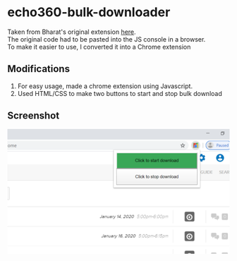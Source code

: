 # echo360-bulk-downloader
Taken from Bharat's original extension [here](https://github.com/bmiddha/echo360-bulk-downloader).  
The original code had to be pasted into the JS console in a browser.   
To make it easier to use, I converted it into a Chrome extension  

## Modifications
1. For easy usage, made a chrome extension using Javascript.  
2. Used HTML/CSS to make two buttons to start and stop bulk download

## Screenshot
![ScreenShot](extension.png)




